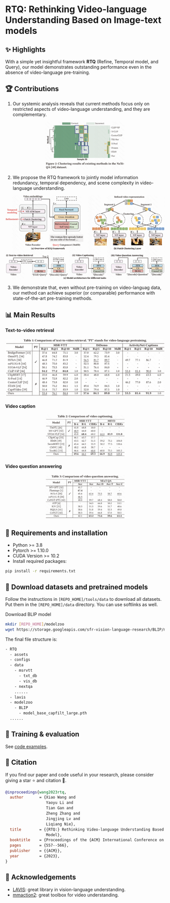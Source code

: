 # RTQ: Rethinking Video-language Understanding Based on Image-text models


## :sparkles: Highlights

With a simple yet insightful framework **RTQ** (Refine, Temporal model, and Query), our model demonstrates outstanding performance even in the absence of video-language pre-training.


## :trophy: Contributions
1. Our systemic analysis reveals that current methods focus only on restricted aspects of video-language understanding, and they are complementary.
<p align="center">
<img src="assets/cluster_results.png" width=50%/>
</p>

2. We propose the RTQ framework to jointly model information redundancy, temporal dependency, and scene complexity in video-language understanding.
<img src="assets/RTQ_overview.png"/>

3. We demonstrate that, even without pre-training on video-languag data, our method can achieve superior (or comparable) performance with state-of-the-art pre-training methods.


## :bar_chart: Main Results

#### Text-to-video retrieval
<p align="center">
<img src="assets/retrieval_results.png"/>
</p>

#### Video caption
<p align="center">
<img src="assets/captioning_results.png" width=50%/>
</p>

#### Video question answering
<p align="center">
<img src="assets/qa_results.png" width=50%/>
</p>


## :wrench: Requirements and installation
- Python >= 3.8
- Pytorch >= 1.10.0
- CUDA Version >= 10.2
- Install required packages:
```bash
pip install -r requirements.txt
```

## :ship: Download datasets and pretrained models
Follow the instructions in `[REPO_HOME]/tools/data` to download all datasets. Put them in the `[REPO_HOME]/data` directory. You can use softlinks as well. 

Download BLIP model
```bash
mkdir [REPO_HOME]/modelzoo
wget https://storage.googleapis.com/sfr-vision-language-research/BLIP/models/model_base_capfilt_large.pth -P [REPO_HOME]/modelzoo/BLIP
```

The final file structure is:
```bash
- RTQ
  - assets
  - configs
  - data
    - msrvtt
      - txt_db
      - vis_db
    - nextqa
    ......
  - lavis
  - modelzoo
    - BLIP
      - model_base_capfilt_large.pth
  ......
```


## :rocket: Training & evaluation

See [code examples](./task.sh).


## :book: Citation
If you find our paper and code useful in your research, please consider giving a star :star: and citation :book:.

```BibTeX
@inproceedings{wang2023rtq,
  author       = {Xiao Wang and
                  Yaoyu Li and
                  Tian Gan and
                  Zheng Zhang and
                  Jingjing Lv and
                  Liqiang Nie},
  title        = {{RTQ:} Rethinking Video-language Understanding Based on Image-text
                  Model},
  booktitle    = {Proceedings of the {ACM} International Conference on Multimedia, 2023},
  pages        = {557--566},
  publisher    = {{ACM}},
  year         = {2023},
}
```


## :vulcan_salute: Acknowledgements
- [LAVIS](https://github.com/salesforce/LAVIS): great library in vision-language understanding.
- [mmaction2](https://github.com/open-mmlab/mmaction2): great toolbox for video understanding.
